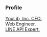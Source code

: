 ### Profile
[YouLib, Inc. CEO.](https://youlib.co.jp)  
Web Engineer.  
[LINE API Expert.](https://www.line-community.me/ja/apiexpert/detail/61e4466e69e9a522434aa082)  

